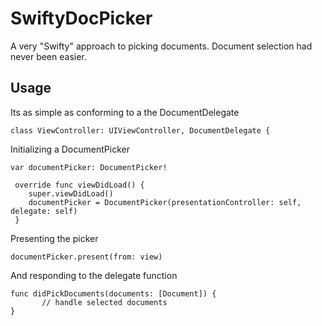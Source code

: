 # SwiftyDocPicker
A very "Swifty" approach to picking documents. Document selection had never been easier.

## Usage
Its as simple as conforming to a the DocumentDelegate
```
class ViewController: UIViewController, DocumentDelegate {
```
Initializing a DocumentPicker
```
var documentPicker: DocumentPicker!

 override func viewDidLoad() {
    super.viewDidLoad()
    documentPicker = DocumentPicker(presentationController: self, delegate: self)
 }
 ```
 Presenting the picker
 ```
 documentPicker.present(from: view)
 ```
 And responding to the delegate function
 ```
 func didPickDocuments(documents: [Document]) {
        // handle selected documents
 }
 ```
